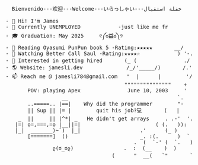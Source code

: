 

<!--
**skxvtchy/skxvtchy** is a ✨ _special_ ✨ repository because its `README.md` (this file) appears on your GitHub profile.
Here are some ideas to get you started:
-->
<pre>
                                                                   ,:                                          __|_
  Bienvenido---欢迎---Welcome---いらっしゃい---حفلة استقبال            ,' |                                    ------oo(_)oo------
                                                                /   :             __,-~~/~ "" `---.      
- 👋 Hi! I'm James                                           --'   /             _/_,---(      ,    ) 
- 🤖 Currently UNEMPLOYED            -just like me fr        \/ />/          __ /        <    /   )  \___
- 🎓 Graduation: May 2025     ୧༼ಠ益ಠ༽୨                       /  /_\-- --===;;;'====------------------===;;;===------ -
- 📰 Reading Oyasumi PunPun book 5 -Rating:★★★★★       __/   /               \/  ~"~"~"~"~"~\~"~)~"/
- 🎥 Watching Better Call Saul -Rating:★★★★☆            ) '-./               (_ (   \  (     >    \)
- 🚀 Interested in getting hired       (_ (               ./  :\                 \_( _ <         >_>'        ( ͡° ͜ʖ ͡°)ﾉ⌐■-■ 
- 🌎 Website: jamesli.dev              /_/'_____/)       /.' '                      ~ `-i' ::>|--"           -Rizzard of Oz
- 📫 Reach me @ jamesli784@gmail.com   "  |      |        '/'     pls hire me          I;|.|.|
                                      """""""""""""""    +      I have no cache        <|i::|i|`.        Pointer?
       POV: playing Apex               June 10, 2003     '        -not a joke         (`^'"`-' ")    I barely know her
                  __                                   `.             ಠ_ಠ                               (☞ﾟヮﾟ)☞
       ..=====.. |==|    Why did the programmer        "-                     
       || Sup || |= |        quit his job?💻       (   |                .==\""/==.             ---🛠️Work Experience---
    _  ||     || |^*| _   He didn't get arrays     . .-'  '.            ((+) .  .:)                               
   |=| o=,===,=o |__||=|                        ( (.   )):              |'.-(o)-.'|                     -n/a
   |_|  _______)~`)  |_|                   .'      (_ )                 \/  \_/  \/        
       [=======]  ()                       _. :(.      )  `           I dont even own a  
                                         .  (  `-' (  `.   )              console
               ლ(ಠ_ಠლ)                .  :  (__    )  )          but I do have a 1080ti             Thanks For Visiting!!!
                                  (      "  __(   `"       ` ))                                             ⊂(◉‿◉)つ
</pre>
